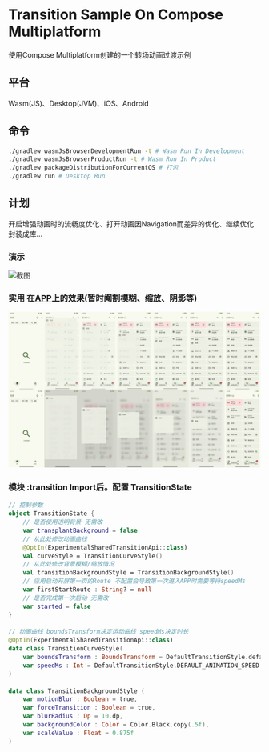 # Transition Sample On Compose Multiplatform

使用Compose Multiplatform创建的一个转场动画过渡示例

## 平台
Wasm(JS)、Desktop(JVM)、iOS、Android

## 命令
```bash
./gradlew wasmJsBrowserDevelopmentRun -t # Wasm Run In Development
./gradlew wasmJsBrowserProductRun -t # Wasm Run In Product
./gradlew packageDistributionForCurrentOS # 打包
./gradlew run # Desktop Run
```

## 计划
开启增强动画时的流畅度优化、打开动画因Navigation而差异的优化、继续优化封装成库...

### 演示
![截图](/src/shot.jpg)

### 实用 在[APP](https://github.com/Chiu-xaH/HFUT-Schedule)上的效果(暂时阉割模糊、缩放、阴影等)

![截图](/src/HFUT-Schedule%20Sample.jpg)

### 模块 :transition Import后。配置 TransitionState
```Kotlin
// 控制参数
object TransitionState {
    // 是否使用透明背景 无需改
    var transplantBackground = false
    // 从此处修改动画曲线
    @OptIn(ExperimentalSharedTransitionApi::class)
    val curveStyle = TransitionCurveStyle()
    // 从此处修改背景模糊/缩放情况
    val transitionBackgroundStyle = TransitionBackgroundStyle()
    // 应用启动开屏第一页的Route 不配置会导致第一次进入APP时需要等待speedMs
    var firstStartRoute : String? = null
    // 是否完成第一次启动 无需改
    var started = false
}

// 动画曲线 boundsTransform决定运动曲线 speedMs决定时长
@OptIn(ExperimentalSharedTransitionApi::class)
data class TransitionCurveStyle(
    var boundsTransform : BoundsTransform = DefaultTransitionStyle.defaultBoundsTransform,
    var speedMs : Int = DefaultTransitionStyle.DEFAULT_ANIMATION_SPEED
)

data class TransitionBackgroundStyle (
    var motionBlur : Boolean = true,
    var forceTransition : Boolean = true,
    var blurRadius : Dp = 10.dp,
    var backgroundColor : Color = Color.Black.copy(.5f),
    var scaleValue : Float = 0.875f
)
```